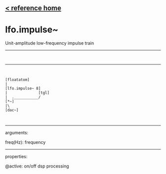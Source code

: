 [< reference home](ceammc_lib.html)
---

# lfo.impulse~


Unit-amplitude low-frequency impulse train

---

<br>


---


```


[floatatom]
|
[lfo.impulse~ 8]
|              [tgl]
|  .___________/
[*~]
|\
[dac~]

            
```

---
arguments:

freq(Hz): frequency<br>

---
properties:

@active: on/off dsp
            processing<br>

